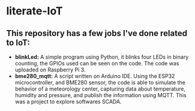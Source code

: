 # literate-IoT
## This repository has a few jobs I've done related to IoT:
<ul>
  <li><b>blinkLed:</b> A simple program using Python, it blinks four LEDs in binary counting, the GPIOs used can be seen on the code. The code was uploaded on Raspberry Pi 3.</li>
  <li><b>bme280_mqtt:</b> A script written on Arduino IDE. Using the ESP32 microcontroller, and BME280 sensor, the code is able to simulate the behavior of a meteorology center, capturing data about temperature, humidity and pressure, and publish the information using MQTT. This was a project to explore softwares SCADA.</li>
</ul>
